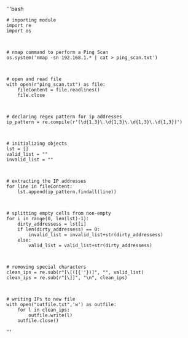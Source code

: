 '''bash

    # importing module
    import re
    import os



    # nmap command to perform a Ping Scan 
    os.system('nmap -sn 192.168.1.* | cat > ping_scan.txt')



    # open and read file
    with open(r"ping_scan.txt") as file:
        fileContent = file.readlines()
        file.close



    # declaring regex pattern for ip addresses
    ip_pattern = re.compile(r'(\d{1,3}\.\d{1,3}\.\d{1,3}\.\d{1,3})')



    # initializing objects
    lst = []
    valid_list = ""
    invalid_list = ""



    # extracting the IP addresses
    for line in fileContent:
        lst.append(ip_pattern.findall(line))



    # splitting empty cells from non-empty
    for i in range(0, len(lst)-1):
        dirty_addressess = lst[i]
        if len(dirty_addressess) == 0:
            invalid_list = invalid_list+str(dirty_addressess)
        else:
            valid_list = valid_list+str(dirty_addressess)



    # removing special characters
    clean_ips = re.sub(r"[\[([{''})]", "", valid_list)
    clean_ips = re.sub(r"[\]]", "\n", clean_ips)



    # writing IPs to new file
    with open("outfile.txt",'w') as outfile:
        for l in clean_ips:
            outfile.write(l)
        outfile.close()

'''